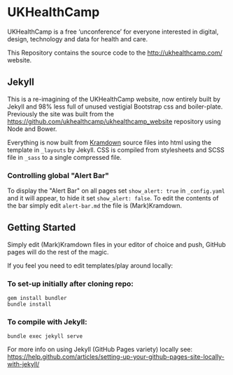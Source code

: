 # UKHealthCamp

UKHealthCamp is a free ‘unconference’ for everyone interested in digital, design, technology and data for health and care.

This Repository contains the source code to the http://ukhealthcamp.com/ website.

## Jekyll

This is a re-imagining of the UKHealthCamp website, now entirely built by Jekyll and 98% less full of unused vestigial Bootstrap css and boiler-plate. 
Previously the site was built from the https://github.com/ukhealthcamp/ukhealthcamp_website repository using Node and Bower.

Everything is now built from [Kramdown](https://kramdown.gettalong.org/) source files into html using the template in `_layouts` by Jekyll. CSS is compiled from stylesheets and SCSS file in `_sass` to a single compressed file.

### Controlling global "Alert Bar"

To display the "Alert Bar" on all pages set `show_alert: true` in `_config.yaml` and it will appear, to hide it set `show_alert: false`. To edit the contents of the bar simply edit `alert-bar.md` the file is (Mark)Kramdown.

## Getting Started

Simply edit (Mark)Kramdown files in your editor of choice and push, GitHub pages will do the rest of the magic.

If you feel you need to edit templates/play around locally:

### To set-up initially after cloning repo:

```
gem install bundler
bundle install
```

### To compile with Jekyll:

```
bundle exec jekyll serve
```

For more info on using Jekyll (GitHub Pages variety) locally see: https://help.github.com/articles/setting-up-your-github-pages-site-locally-with-jekyll/